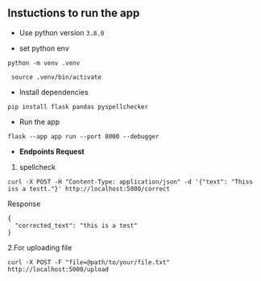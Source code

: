 

## Instuctions to run the app

* Use python version `3.8.0`

* set python env

```
python -m venv .venv   
```

```
 source .venv/bin/activate  
```

* Install dependencies

```
pip install flask pandas pyspellchecker
```
* Run the app
```
flask --app app run --port 8000 --debugger
```

* **Endpoints
Request**
1. spellcheck
```
curl -X POST -H "Content-Type: application/json" -d '{"text": "Thiss iss a testt."}' http://localhost:5000/correct
```
Response
```
{
  "corrected_text": "this is a test"
}

```

2.For uploading file

```
curl -X POST -F "file=@path/to/your/file.txt" http://localhost:5000/upload
```
